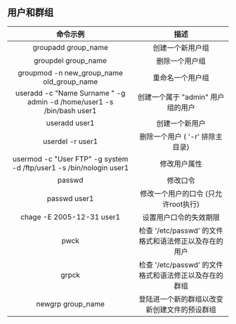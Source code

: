 ## 用户和群组 
| 命令示例 | 描述 |
|:----:|:----:|
groupadd group_name | 创建一个新用户组 
groupdel group_name  |删除一个用户组 
groupmod -n new_group_name old_group_name | 重命名一个用户组 
useradd -c "Name Surname " -g admin -d /home/user1 -s /bin/bash user1  |创建一个属于 "admin" 用户组的用户 
useradd user1 |创建一个新用户 
userdel -r user1 |删除一个用户 ( '-r' 排除主目录) 
usermod -c "User FTP" -g system -d /ftp/user1 -s /bin/nologin user1  |修改用户属性 
passwd | 修改口令 
passwd user1 | 修改一个用户的口令 (只允许root执行) 
chage -E 2005-12-31 user1 | 设置用户口令的失效期限 
pwck |检查 '/etc/passwd' 的文件格式和语法修正以及存在的用户 
grpck |检查 '/etc/passwd' 的文件格式和语法修正以及存在的群组 
newgrp group_name |登陆进一个新的群组以改变新创建文件的预设群组 

